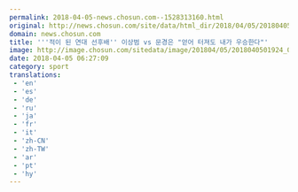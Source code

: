 ```yaml
---
permalink: 2018-04-05-news.chosun.com--1528313160.html
original: http://news.chosun.com/site/data/html_dir/2018/04/05/2018040501991.html
domain: news.chosun.com
title: '''적이 된 연대 선후배'' 이상범 vs 문경은 "얻어 터져도 내가 우승한다"'
image: http://image.chosun.com/sitedata/image/201804/05/2018040501924_0.jpg
date: 2018-04-05 06:27:09
category: sport
translations: 
 - 'en'
 - 'es'
 - 'de'
 - 'ru'
 - 'ja'
 - 'fr'
 - 'it'
 - 'zh-CN'
 - 'zh-TW'
 - 'ar'
 - 'pt'
 - 'hy'
---
```


